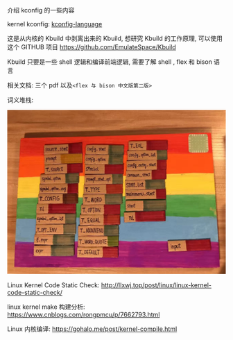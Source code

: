 介绍 kconfig 的一些内容

kernel kconfig: [kconfig-language](https://www.kernel.org/doc/Documentation/kbuild/kconfig-language.txt)


这是从内核的 Kbuild 中剥离出来的 Kbuild, 想研究 Kbuild 的工作原理, 可以使用这个 GITHUB 项目 https://github.com/EmulateSpace/Kbuild

Kbuild 只要是一些 shell 逻辑和编译前端逻辑, 需要了解 shell , flex 和 bison 语言

相关文档: 三个 pdf 以及`<flex 与 bison 中文版第二版>`

词义堆栈:

![2020-02-14-18-06-40.png](./images/2020-02-14-18-06-40.png)


Linux Kernel Code Static Check: http://llxwj.top/post/linux/linux-kernel-code-static-check/

linux kernel make 构建分析: https://www.cnblogs.com/rongpmcu/p/7662793.html

Linux 内核编译: https://gohalo.me/post/kernel-compile.html
